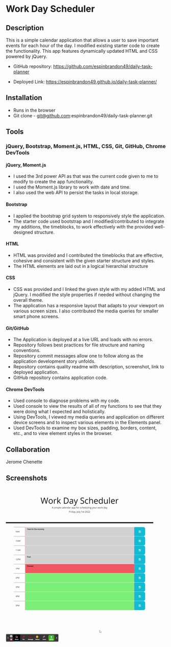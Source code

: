 # Work Day Scheduler

## Description
This is a simple calendar application that allows a user to save important events for each hour of the day.  I modified existing starter code to create the functionality.  This app features dynamically updated HTML and CSS powered by jQuery.

  * GitHub repository: https://github.com/espinbrandon49/daily-task-planner

  * Deployed Link: https://espinbrandon49.github.io/daily-task-planner/

## Installation
  * Runs in the browser
  * Git clone - git@github.com:espinbrandon49/daily-task-planner.git

## Tools
### jQuery, Bootstrap, Moment.js, HTML, CSS, Git, GitHub, Chrome DevTools

#### jQuery, Moment.js
* I used the 3rd power API as that was the current code given to me to modify to create the app functionality.
* I used the Moment.js library to work with date and time.
* I also used the web API to persist the tasks in local storage.

#### Bootstrap
* I applied the bootstrap grid system to responsively style the application.
* The starter code used bootstrap and I modified/contributed to integrate my additions, the timeblocks, to work effectively with the provided well-designed structure.

#### HTML
* HTML was provided and I contributed the timeblocks that are effective, cohesive and consistent with the given starter structure and styles.
* The HTML elements are laid out in a logical hierarchial structure 

#### CSS
* CSS was provided and I linked the given style with my added HTML and jQuery.  I modified the style properties if needed without changing the overall theme.
* The application has a responsive layout that adapts to your viewport on various screen sizes.  I also contributed the media queries for smaller smart phone screens.

#### Git/GitHub
* The Application is deployed at a live URL and loads with no errors.
* Repository follows best practices for file structure and naming conventions.
* Repository commit messages allow one to follow along as the application development story unfolds.
* Repository contains quality readme with description, screenshot, link to deployed application.
* GitHub repository contains application code.

#### Chrome DevTools
* Used console to diagnose problems with my code.
* Used console to view the results of all of my functions to see that they were doing what I expected and holistically.
* Using DevTools, I viewed my media queries and application on different device screens and to inspect various elements in the Elements panel.
* Used DevTools to examine my box sizes, padding, borders, content, etc., and to view element styles in the browser.

## Collaboration
Jerome Chenette

## Screenshots
####  ![workDaySchedulerDemo](./Assets/images/workDayScheduler.gif)

